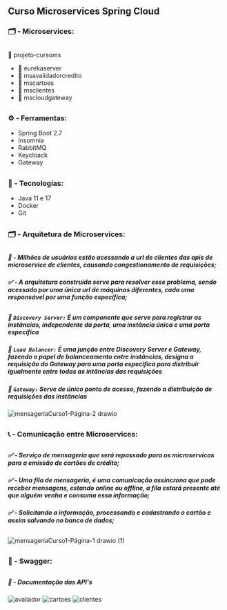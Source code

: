 ## Curso Microservices Spring Cloud

### :card_index_dividers: - Microservices:

##

:open_file_folder: projeto-cursoms
* :file_folder: eurekaserver <br />
* :file_folder: msavalidadorcredito <br />
* :file_folder: mscartoes <br />
* :file_folder: msclientes <br />
* :file_folder: mscloudgateway

##

### :gear: - Ferramentas: 

* Spring Boot 2.7 <br />
* Insomnia <br />
* RabbitMQ <br />
* Keycloack <br />
* Gateway

##

### :robot: - Tecnologias: 

* Java 11 e 17 <br />
* Docker <br />
* Git

##

### :card_index_dividers: - Arquitetura de Microservices: <br />

##

##### :rotating_light: - Milhões de usuários estão acessando a url de clientes das apis de microservice de clientes, causando congestionamento de requisições;

##### :white_check_mark: - A arquitetura construída serve para resolver esse problema, sendo acessado por uma única url de máquinas diferentes, cada uma responsável por uma função específica;

##

##### :pushpin: `Discovery Server:` É um componente que serve para registrar as instâncias, independente da porta, uma instância única e uma porta específica

##### :pushpin: `Load Balancer:` É uma junção entre Discovery Server e Gateway, fazendo o papel de balanceamento entre instâncias, designa a requisição do Gateway para uma porta especifica para distribuir igualmente entre todas as intâncias das requisições

##### :pushpin: `Gateway:` Serve de único ponto de acesso, fazendo a distribuição de requisições das instâncias

![mensageriaCurso1-Página-2 drawio](https://github.com/carloshenriquefs/curso-microservices-springcloud/assets/54969405/bf9baa01-c0b8-4fc6-b541-4b50367822da)

##

### :telephone_receiver: - Comunicação entre Microservices: <br />

##

##### :white_check_mark: - Serviço de mensageria que será repassado para os microservicos para a emissão de cartões de crédito;

##### :white_check_mark: - Uma fila de mensageria, é uma comunicação assincrona que pode receber mensagens, estando online ou offline, a fila estará presente até que alguém venha e consuma essa informação;

##### :white_check_mark: - Solicitando a informação, processando e cadastrando o cartão e assim salvando no banco de dados;

##

![mensageriaCurso1-Página-1 drawio (1)](https://github.com/carloshenriquefs/curso-microservices-springcloud/assets/54969405/e83b9888-29fe-44dc-ac0d-dea3a19b37d9)

##

### :page_with_curl: - Swagger:

##

##### :pushpin: - Documentação das API's

![avaliador](https://github.com/carloshenriquefs/curso-microservices-springcloud/assets/54969405/50c8e53b-5ec7-43a8-9e08-0797fa818323)
![cartoes](https://github.com/carloshenriquefs/curso-microservices-springcloud/assets/54969405/0dab0735-8373-42c6-9be9-bd02350bd88f)
![clientes](https://github.com/carloshenriquefs/curso-microservices-springcloud/assets/54969405/81041e76-5356-4311-976e-2e4e414b9178)


